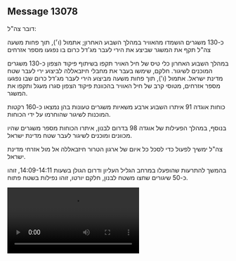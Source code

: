## Message 13078

דובר צה"ל:

כ-130 משגרים הושמדו מהאוויר במהלך השבוע האחרון; אתמול (ו׳), תוך פחות משעה צה"ל תקף את המשגר שביצע את הירי לעבר מג'דל כרום בו נפגעו מספר אזרחים

במהלך השבוע האחרון כלי טיס של חיל האויר תקפו בשיתוף פיקוד הצפון כ-130 משגרים המוכנים לשיגור. חלקם, שימשו בעבר את מחבלי חיזבאללה לביצוע ירי לעבר שטח מדינת ישראל.
אתמול (ו'), תוך פחות משעה מביצוע הירי לעבר מג'דל כרום שבו נפגעו מספר אזרחים, מטוסי קרב של חיל האוויר בהכוונת פיקוד הצפון סגרו מעגל ותקפו את המשגר. 

כוחות אוגדה 91 איתרו השבוע ארבע משאיות משגרים טעונות בהן נמצאו כ-160 רקטות המוכנות לשיגור שהוחרמו על ידי הכוחות. 

בנוסף, במהלך הפעילות של אוגדה 98 בדרום לבנון, איתרו הכוחות מספר משגרים שהיו מכוונים ומוכנים לשיגור לעבר שטח מדינת ישראל.

צה"ל ימשיך לפעול כדי לסכל כל איום של ארגון הטרור חיזבאללה אל מול אזרחי מדינת ישראל.

בהמשך להתרעות שהופעלו במרחב הגליל העליון ודרום הגולן בשעות 14:09-14:11, זוהו כ-50 שיגורים שחצו משטח לבנון, חלקם יורטו, זוהו נפילות בשטח פתוח.

![Video](https://data.iron-swords.co.il/2024/October/26/https://data.iron-swords.co.il/2024/October/26/13078/13078_media.mp4)
